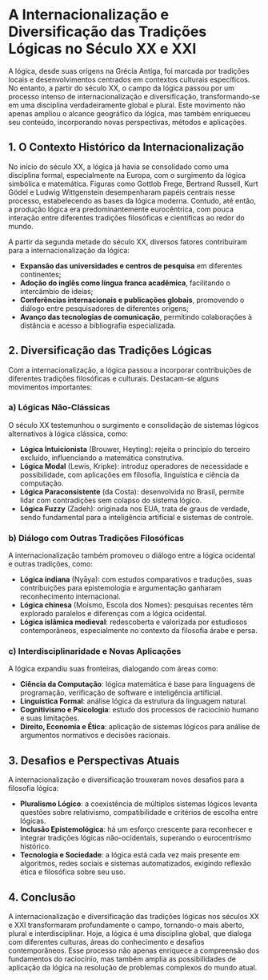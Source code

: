 # A Internacionalização e Diversificação das Tradições Lógicas no Século XX e XXI

A lógica, desde suas origens na Grécia Antiga, foi marcada por tradições locais e desenvolvimentos centrados em contextos culturais específicos. No entanto, a partir do século XX, o campo da lógica passou por um processo intenso de internacionalização e diversificação, transformando-se em uma disciplina verdadeiramente global e plural. Este movimento não apenas ampliou o alcance geográfico da lógica, mas também enriqueceu seu conteúdo, incorporando novas perspectivas, métodos e aplicações.

## 1. O Contexto Histórico da Internacionalização

No início do século XX, a lógica já havia se consolidado como uma disciplina formal, especialmente na Europa, com o surgimento da lógica simbólica e matemática. Figuras como Gottlob Frege, Bertrand Russell, Kurt Gödel e Ludwig Wittgenstein desempenharam papéis centrais nesse processo, estabelecendo as bases da lógica moderna. Contudo, até então, a produção lógica era predominantemente eurocêntrica, com pouca interação entre diferentes tradições filosóficas e científicas ao redor do mundo.

A partir da segunda metade do século XX, diversos fatores contribuíram para a internacionalização da lógica:

- **Expansão das universidades e centros de pesquisa** em diferentes continentes;
- **Adoção do inglês como língua franca acadêmica**, facilitando o intercâmbio de ideias;
- **Conferências internacionais e publicações globais**, promovendo o diálogo entre pesquisadores de diferentes origens;
- **Avanço das tecnologias de comunicação**, permitindo colaborações à distância e acesso a bibliografia especializada.

## 2. Diversificação das Tradições Lógicas

Com a internacionalização, a lógica passou a incorporar contribuições de diferentes tradições filosóficas e culturais. Destacam-se alguns movimentos importantes:

### a) Lógicas Não-Clássicas

O século XX testemunhou o surgimento e consolidação de sistemas lógicos alternativos à lógica clássica, como:

- **Lógica Intuicionista** (Brouwer, Heyting): rejeita o princípio do terceiro excluído, influenciando a matemática construtiva.
- **Lógica Modal** (Lewis, Kripke): introduz operadores de necessidade e possibilidade, com aplicações em filosofia, linguística e ciência da computação.
- **Lógica Paraconsistente** (da Costa): desenvolvida no Brasil, permite lidar com contradições sem colapso do sistema lógico.
- **Lógica Fuzzy** (Zadeh): originada nos EUA, trata de graus de verdade, sendo fundamental para a inteligência artificial e sistemas de controle.

### b) Diálogo com Outras Tradições Filosóficas

A internacionalização também promoveu o diálogo entre a lógica ocidental e outras tradições, como:

- **Lógica indiana** (Nyāya): com estudos comparativos e traduções, suas contribuições para epistemologia e argumentação ganharam reconhecimento internacional.
- **Lógica chinesa** (Moísmo, Escola dos Nomes): pesquisas recentes têm explorado paralelos e diferenças com a lógica ocidental.
- **Lógica islâmica medieval**: redescoberta e valorizada por estudiosos contemporâneos, especialmente no contexto da filosofia árabe e persa.

### c) Interdisciplinaridade e Novas Aplicações

A lógica expandiu suas fronteiras, dialogando com áreas como:

- **Ciência da Computação**: lógica matemática é base para linguagens de programação, verificação de software e inteligência artificial.
- **Linguística Formal**: análise lógica da estrutura da linguagem natural.
- **Cognitivismo e Psicologia**: estudo dos processos de raciocínio humano e suas limitações.
- **Direito, Economia e Ética**: aplicação de sistemas lógicos para análise de argumentos normativos e decisões racionais.

## 3. Desafios e Perspectivas Atuais

A internacionalização e diversificação trouxeram novos desafios para a filosofia lógica:

- **Pluralismo Lógico**: a coexistência de múltiplos sistemas lógicos levanta questões sobre relativismo, compatibilidade e critérios de escolha entre lógicas.
- **Inclusão Epistemológica**: há um esforço crescente para reconhecer e integrar tradições lógicas não-ocidentais, superando o eurocentrismo histórico.
- **Tecnologia e Sociedade**: a lógica está cada vez mais presente em algoritmos, redes sociais e sistemas automatizados, exigindo reflexão ética e filosófica sobre seu uso.

## 4. Conclusão

A internacionalização e diversificação das tradições lógicas nos séculos XX e XXI transformaram profundamente o campo, tornando-o mais aberto, plural e interdisciplinar. Hoje, a lógica é uma disciplina global, que dialoga com diferentes culturas, áreas do conhecimento e desafios contemporâneos. Esse processo não apenas enriquece a compreensão dos fundamentos do raciocínio, mas também amplia as possibilidades de aplicação da lógica na resolução de problemas complexos do mundo atual.